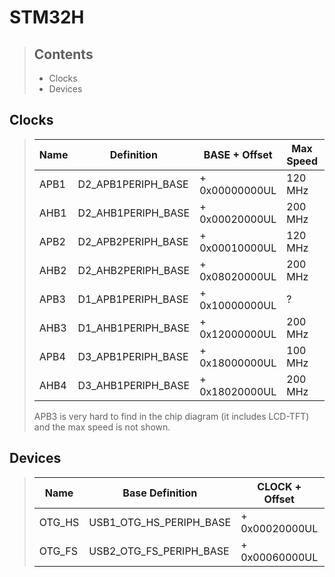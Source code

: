 # STM32H

>## Contents
>* Clocks
>* Devices

## Clocks
> | Name | Definition         | BASE + Offset  | Max Speed | Redefinition |
> |------|--------------------|----------------|-----------|--------------|
> | APB1 | D2_APB1PERIPH_BASE | + 0x00000000UL | 120 MHz   | APB1_BASE    |
> | AHB1 | D2_AHB1PERIPH_BASE | + 0x00020000UL | 200 MHz   | AHB1_BASE    |
> | APB2 | D2_APB2PERIPH_BASE | + 0x00010000UL | 120 MHz   | APB2_BASE    |
> | AHB2 | D2_AHB2PERIPH_BASE | + 0x08020000UL | 200 MHz   | AHB2_BASE    |
> | APB3 | D1_APB1PERIPH_BASE | + 0x10000000UL | ?         | APB3_BASE    |
> | AHB3 | D1_AHB1PERIPH_BASE | + 0x12000000UL | 200 MHz   | AHB3_BASE    |
> | APB4 | D3_APB1PERIPH_BASE | + 0x18000000UL | 100 MHz   | APB4_BASE    |
> | AHB4 | D3_AHB1PERIPH_BASE | + 0x18020000UL | 200 MHz   | AHB4_BASE    |
> 
> APB3 is very hard to find in the chip diagram (it includes LCD-TFT) and the max speed is not shown.

## Devices
> | Name   | Base Definition         | CLOCK + Offset | Clock |
> |--------|-------------------------|----------------|-------|
> | OTG_HS | USB1_OTG_HS_PERIPH_BASE | + 0x00020000UL | AHB1  |
> | OTG_FS | USB2_OTG_FS_PERIPH_BASE | + 0x00060000UL | AHB1  |
>